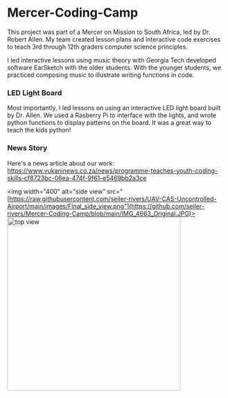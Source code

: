 # Mercer-Coding-Camp

This project was part of a Mercer on Mission to South Africa, led by Dr. Robert Allen. My team created lesson plans and interactive code exercises to teach 3rd through 12th graders computer science principles. 

I led interactive lessons using music theory with Georgia Tech developed software EarSketch with the older students. With the younger students, we practiced composing music to illustrate writing functions in code. 

### LED Light Board
Most importantly, I led lessons on using an interactive LED light board built by Dr. Allen. We used a Rasberry Pi to interface with the lights, and wrote python functions to display patterns on the board. It was a great way to teach the kids python!


### News Story
Here's a news article about our work:
https://www.vukaninews.co.za/news/programme-teaches-youth-coding-skills-cf8723bc-06ea-474f-9f61-e5469bb2a3ce 


<img width="400" alt="side view" src="[https://raw.githubusercontent.com/seiler-rivers/UAV-CAS-Uncontrolled-Airport/main/images/Final_side_view.png"](https://github.com/seiler-rivers/Mercer-Coding-Camp/blob/main/IMG_4663_Original.JPG)> <img width="400" alt="top view" src="hhttps://github.com/seiler-rivers/Mercer-Coding-Camp/blob/main/PXL_20230711_081800355.MP_Original.JPG">
